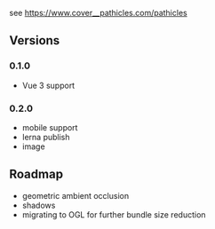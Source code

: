 
see https://www.cover__pathicles.com/pathicles


## Versions

### 0.1.0

* Vue 3 support


### 0.2.0

* mobile support
* lerna publish
* image

## Roadmap

* geometric ambient occlusion
* shadows
* migrating to OGL for further bundle size reduction
